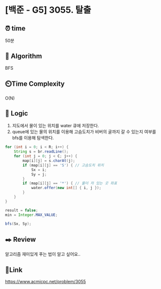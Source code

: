 # [백준 - G5] 3055. 탈출


## ⏰ **time**
50분

## :pushpin: **Algorithm**
BFS

## ⏲️**Time Complexity**
O(N)

## :round_pushpin: **Logic**

1. 지도에서 물이 있는 위치를 water 큐에 저장한다.
2. queue에 있는 물의 위치를 이용해 고슴도치가 비버의 굴까지 갈 수 있는지 여부를 bfs를 이용해 탐색한다.

```java
for (int i = 0; i < R; i++) {
    String s = br.readLine();
    for (int j = 0; j < C; j++) {
        map[i][j] = s.charAt(j);
        if (map[i][j] == 'S') { // 고슴도치 위치
            Sx = i;
            Sy = j;
        }
        if (map[i][j] == '*') { // 물이 차 있는 곳 좌표
            water.offer(new int[] { i, j });
        }
    }
}

result = false;
min = Integer.MAX_VALUE;

bfs(Sx, Sy);
```


## :black_nib: **Review**
알고리즘 재미있게 푸는 법이 알고 싶어요..

## 📡**Link**
https://www.acmicpc.net/problem/3055
